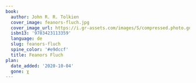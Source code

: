 ```yaml
---
book:
  author: John R. R. Tolkien
  cover_image: feanors-fluch.jpg
  cover_image_url: https://i.gr-assets.com/images/S/compressed.photo.goodreads.com/books/1334230610l/3060510.jpg
  isbn13: '9783423113359'
  language: de
  slug: feanors-fluch
  spine_color: '#e9dccf'
  title: Feanors Fluch
plan:
  date_added: '2020-10-04'
  gone: χ
---
```

